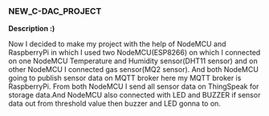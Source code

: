 ### NEW_C-DAC_PROJECT

__Description :)__

  Now I decided to make my project with the help of NodeMCU and RaspberryPi in which I used two NodeMCU(ESP8266) on which I connected on one NodeMCU Temperature and Humidity      sensor(DHT11 sensor) and on other NodeMCU I connected gas sensor(MQ2 sensor). And both NodeMCU going to publish sensor data on MQTT broker here my MQTT broker is RaspberryPi.
  From both NodeMCU I send all sensor data on ThingSpeak for storage data.And NodeMCU also connected with LED and BUZZER if sensor data out from threshold value then buzzer and   LED gonna to on. 
